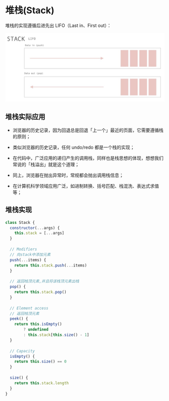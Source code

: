 # 堆栈(Stack)

堆栈的实现遵循后进先出 LIFO（Last in、First out）：

![stack](./images/stack.png)

## 堆栈实际应用

- 浏览器的历史记录，因为回退总是回退「上一个」最近的页面，它需要遵循栈的原则；

- 类似浏览器的历史记录，任何 undo/redo 都是一个栈的实现；

- 在代码中，广泛应用的递归产生的调用栈，同样也是栈思想的体现，想想我们常说的「栈溢出」就是这个道理；

- 同上，浏览器在抛出异常时，常规都会抛出调用栈信息；

- 在计算机科学领域应用广泛，如进制转换、括号匹配、栈混洗、表达式求值等；

## 堆栈实现

```js
class Stack {
  constructor(...args) {
    this.stack = [...args]
  }

  // Modifiers
  // 向stack中添加元素
  push(...items) {
    return this.stack.push(...items)
  }

  // 返回栈顶元素,并且将该栈顶元素出栈
  pop() {
    return this.stack.pop()
  }

  // Element access
  // 返回栈顶元素
  peek() {
    return this.isEmpty()
        ? undefined
        : this.stack[this.size() - 1]
  }

  // Capacity
  isEmpty() {
    return this.size() == 0
  }

  size() {
    return this.stack.length
  }
}
```
